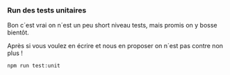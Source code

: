 ### Run des tests unitaires

Bon c´est vrai on n´est un peu short niveau tests, mais promis on y bosse bientôt.

Après si vous voulez en écrire et nous en proposer on n´est pas contre non plus !

```bash
npm run test:unit
```
